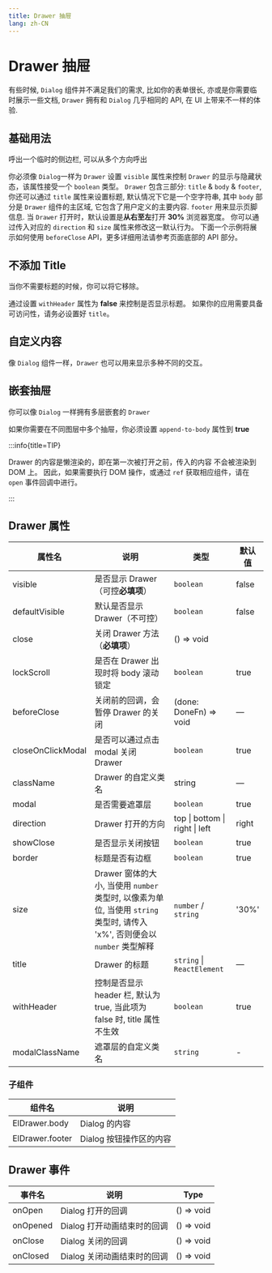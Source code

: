 ```yaml
---
title: Drawer 抽屉
lang: zh-CN
---
```


# Drawer 抽屉

有些时候, `Dialog` 组件并不满足我们的需求, 比如你的表单很长, 亦或是你需要临时展示一些文档, `Drawer` 拥有和 `Dialog` 几乎相同的 API, 在 UI 上带来不一样的体验.

## 基础用法

呼出一个临时的侧边栏, 可以从多个方向呼出

你必须像 `Dialog`一样为 `Drawer` 设置 `visible` 属性来控制 `Drawer` 的显示与隐藏状态，该属性接受一个 `boolean` 类型。 `Drawer` 包含三部分: `title` & `body` & `footer`, 你还可以通过 `title` 属性来设置标题, 默认情况下它是一个空字符串, 其中 `body` 部分是 `Drawer` 组件的主区域, 它包含了用户定义的主要内容. `footer` 用来显示页脚信息. 当 `Drawer` 打开时，默认设置是**从右至左**打开 **30%** 浏览器宽度。 你可以通过传入对应的 `direction` 和 `size` 属性来修改这一默认行为。 下面一个示例将展示如何使用 `beforeClose` API，更多详细用法请参考页面底部的 API 部分。

<code src="./basic-usage.tsx"></code>

## 不添加 Title

当你不需要标题的时候，你可以将它移除。

通过设置 `withHeader` 属性为 **false** 来控制是否显示标题。 如果你的应用需要具备可访问性，请务必设置好 `title`。

<code src="./no-title.tsx"></code>

## 自定义内容

像 `Dialog` 组件一样，`Drawer` 也可以用来显示多种不同的交互。

<code src="./customization-content.tsx"></code>

<!-- ## 自定义头部

`header` 可用于自定义显示标题的区域。 为了保持可用性，除了使用此插槽外，使用 `title` 属性，或使用 `titleId` 插槽属性来指定哪些元素应该读取为抽屉标题。

<code src="./customization-header.tsx"></code> -->

## 嵌套抽屉

你可以像 `Dialog` 一样拥有多层嵌套的 `Drawer`

如果你需要在不同图层中多个抽屉，你必须设置 `append-to-body` 属性到 **true**

<code src="./nested-drawer.tsx"></code>

:::info{title=TIP}

Drawer 的内容是懒渲染的，即在第一次被打开之前，传入的内容 不会被渲染到 DOM 上。 因此，如果需要执行 DOM 操作，或通过 `ref` 获取相应组件，请在 `open` 事件回调中进行。

:::

## Drawer 属性

| 属性名            | 说明                                                                                                                       | 类型                                                | 默认值        |
| ----------------- | -------------------------------------------------------------------------------------------------------------------------- | --------------------------------------------------- | ------------- |
| visible           | 是否显示 Drawer（可控**必填项**）                                                                                          | `boolean`                                           | false         |
| defaultVisible    | 默认是否显示 Drawer（不可控）                                                                                              | `boolean`                                           | false         |
| close             | 关闭 Drawer 方法（**必填项**）                                                                                             | <Enum type="Function">() => void</Enum>             |               |
| lockScroll        | 是否在 Drawer 出现时将 body 滚动锁定                                                                                       | `boolean`                                           | true          |
| beforeClose       | 关闭前的回调，会暂停 Drawer 的关闭                                                                                         | <Enum type="Function">(done: DoneFn) => void</Enum> | —             |
| closeOnClickModal | 是否可以通过点击 modal 关闭 Drawer                                                                                         | `boolean`                                           | true          |
| className         | Drawer 的自定义类名                                                                                                        | string                                              | —             |
| modal             | 是否需要遮罩层                                                                                                             | `boolean`                                           | true          |
| direction         | Drawer 打开的方向                                                                                                          | <Enum>top \| bottom \| right \| left                | right </Enum> |
| showClose         | 是否显示关闭按钮                                                                                                           | `boolean`                                           | true          |
| border            | 标题是否有边框                                                                                                             | `boolean`                                           | true          |
| size              | Drawer 窗体的大小, 当使用 `number` 类型时, 以像素为单位, 当使用 `string` 类型时, 请传入 'x%', 否则便会以 `number` 类型解释 | `number` / `string`                                 | '30%'         |
| title             | Drawer 的标题                                                                                                              | `string` \| `ReactElement`                          | —             |
| withHeader        | 控制是否显示 header 栏, 默认为 true, 当此项为 false 时, title 属性不生效                                                   | `boolean`                                           | true          |
| modalClassName    | 遮罩层的自定义类名                                                                                                         | `string`                                            | -             |

### 子组件

| 组件名          | 说明                    |
| --------------- | ----------------------- |
| ElDrawer.body   | Dialog 的内容           |
| ElDrawer.footer | Dialog 按钮操作区的内容 |

## Drawer 事件

| 事件名   | 说明                        | Type                                    |
| -------- | --------------------------- | --------------------------------------- |
| onOpen   | Dialog 打开的回调           | <Enum type="Function">() => void</Enum> |
| onOpened | Dialog 打开动画结束时的回调 | <Enum type="Function">() => void</Enum> |
| onClose  | Dialog 关闭的回调           | <Enum type="Function">() => void</Enum> |
| onClosed | Dialog 关闭动画结束时的回调 | <Enum type="Function">() => void</Enum> |
